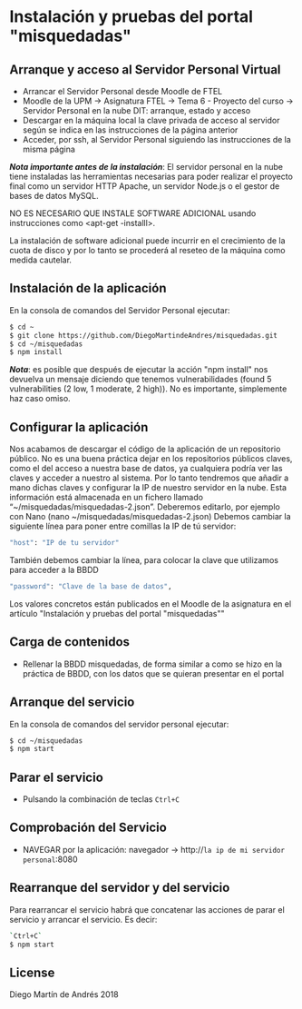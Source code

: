 
# Instalación y pruebas del portal "misquedadas"

## Arranque y acceso al Servidor Personal Virtual

* Arrancar el Servidor Personal desde Moodle de FTEL
* Moodle de la UPM -> Asignatura FTEL -> Tema 6 - Proyecto del curso -> Servidor Personal en la nube DIT: arranque, estado y acceso
* Descargar en la máquina local la clave privada de acceso al servidor según se indica en las instrucciones de la página  anterior
* Acceder, por ssh, al Servidor Personal siguiendo las instrucciones de la misma página

***Nota importante antes de la instalación***: El servidor personal en la nube tiene instaladas las herramientas necesarias para poder realizar el proyecto final  como un servidor HTTP Apache, un servidor Node.js o el gestor de bases de datos MySQL.

NO ES NECESARIO QUE INSTALE SOFTWARE ADICIONAL usando instrucciones como <apt-get -installl>.

La instalación de software adicional puede incurrir en el crecimiento de la cuota de disco y por lo tanto se procederá al reseteo de la máquina como medida cautelar.

## Instalación de la aplicación
En la consola de comandos del Servidor Personal ejecutar:

```sh
$ cd ~
$ git clone https://github.com/DiegoMartindeAndres/misquedadas.git
$ cd ~/misquedadas
$ npm install
```
***Nota***: es posible que después de ejecutar la acción "npm install" nos devuelva un mensaje diciendo que tenemos vulnerabilidades (found 5 vulnerabilities (2 low, 1 moderate, 2 high)). No es importante, simplemente haz caso omiso.

## Configurar la aplicación
Nos acabamos de descargar el código de la aplicación de un repositorio público. No es una buena práctica dejar en los repositorios públicos claves, como el del acceso a nuestra base de datos, ya cualquiera podría ver las claves y acceder a nuestro al sistema. Por lo tanto tendremos que añadir a mano dichas claves y configurar la IP de nuestro servidor en la nube. Esta información está almacenada en un fichero llamado “~/misquedadas/misquedadas-2.json”. Deberemos editarlo, por ejemplo con Nano (nano ~/misquedadas/misquedadas-2.json)
Debemos cambiar la siguiente línea para poner entre comillas la IP de tú servidor:
```sh
"host": "IP de tu servidor"
```

También debemos cambiar la línea, para colocar la clave que utilizamos para acceder a la BBDD
```sh
"password": "Clave de la base de datos",
```
Los valores concretos están publicados en el Moodle de la asignatura en el artículo "Instalación y pruebas del portal "misquedadas""

## Carga de contenidos
* Rellenar la BBDD misquedadas, de forma similar a como se hizo en la práctica de BBDD, con los datos que se quieran presentar en el portal

## Arranque del servicio
En la consola de comandos del servidor personal ejecutar:

```sh
$ cd ~/misquedadas
$ npm start
```

## Parar el servicio
* Pulsando la combinación de teclas `Ctrl+C`

## Comprobación del Servicio
* NAVEGAR por la aplicación: navegador -> http://`la ip de mi servidor personal`:8080

## Rearranque del servidor y del servicio
Para rearrancar el servicio habrá que concatenar las acciones de parar el servicio y arrancar el servicio. Es decir:
```sh
`Ctrl+C`
$ npm start
```


## License

Diego Martín de Andrés 2018
